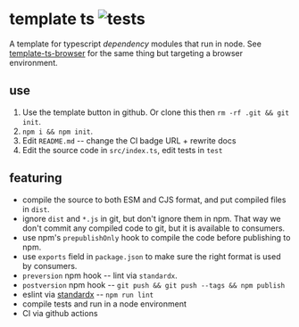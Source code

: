 # template ts ![tests](https://github.com/nichoth/template-ts/actions/workflows/nodejs.yml/badge.svg)

A template for typescript *dependency* modules that run in node. See [template-ts-browser](https://github.com/nichoth/template-ts-browser) for the same thing but targeting a browser environment.

## use

1. Use the template button in github. Or clone this then `rm -rf .git && git init`.
2. `npm i && npm init`.
3. Edit `README.md` -- change the CI badge URL + rewrite docs
5. Edit the source code in `src/index.ts`, edit tests in `test`

## featuring

* compile the source to both ESM and CJS format, and put compiled files in `dist`.
* ignore `dist` and `*.js` in git, but don't ignore them in npm. That way we don't commit any compiled code to git, but it is available to consumers.
* use npm's `prepublishOnly` hook to compile the code before publishing to npm.
* use `exports` field in `package.json` to make sure the right format is used by consumers.
* `preversion` npm hook -- lint via `standardx`.
* `postversion` npm hook -- `git push && git push --tags && npm publish`
* eslint via [standardx](https://www.npmjs.com/package/standardx) -- `npm run lint`
* compile tests and run in a node environment
* CI via github actions
